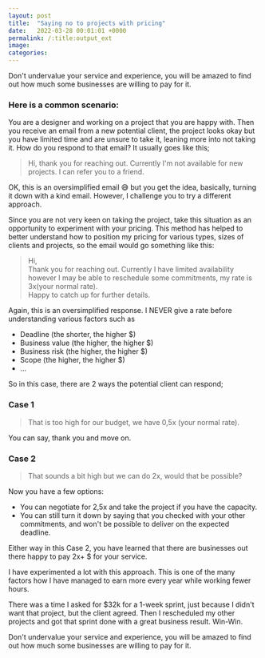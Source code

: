 ```yaml
---
layout: post
title:  "Saying no to projects with pricing"
date:   2022-03-28 00:01:01 +0000
permalink: /:title:output_ext
image: 
categories: 
---
```



<div class="max-width">
<p>Don't undervalue your service and experience, you will be amazed to find out how much some businesses are willing to pay for it.</p>

<h3>Here is a common scenario:</h3>
<p>You are a designer and working on a project that you are happy with. Then you receive an email from a new potential client, the project looks okay but you have limited time and are unsure to take it, leaning more into not taking it. How do you respond to that email? It usually goes like this;</p>

<blockquote>
<p>Hi, thank you for reaching out. Currently I'm not available for new projects. I can refer you to a friend.</p>
</blockquote>

<p>OK, this is an oversimplified email 😅 but you get the idea, basically, turning it down with a kind email. However, I challenge you to try a different approach.</p>

<p>Since you are not very keen on taking the project, take this situation as an opportunity to experiment with your pricing. This method has helped to better understand how to position my pricing for various types, sizes of clients and projects, so the email would go something like this:</p>

<blockquote>
<p>Hi,<br>
Thank you for reaching out. Currently I have limited availability however I may be able to reschedule some commitments, my rate is 3x(your normal rate).<br>
Happy to catch up for further details.</p>
</blockquote>

<p>Again, this is an oversimplified response. I NEVER give a rate before understanding various factors such as</p>
<ul>
<li>Deadline (the shorter, the higher $)</li>
<li>Business value (the higher, the higher $)</li>
<li>Business risk (the higher, the higher $)</li>
<li>Scope (the higher, the higher $)</li>
<li>…</li>
</ul>

<p>So in this case, there are 2 ways the potential client can respond;</p>

<h3>Case 1</h3>
<blockquote>
<p>That is too high for our budget, we have 0,5x (your normal rate).</p>
</blockquote>
<p>You can say, thank you and move on.</p>

<h3>Case 2</h3>
<blockquote>
<p>That sounds a bit high but we can do 2x, would that be possible?</p>
</blockquote>

<p>Now you have a few options:</p>
<ul>
<li>You can negotiate for 2,5x and take the project if you have the capacity.</li>
<li>You can still turn it down by saying that you checked with your other commitments, and won't be possible to deliver on the expected deadline.</li>
</ul>

<p>Either way in this Case 2, you have learned that there are businesses out there happy to pay 2x+ $ for your service.</p>

<p>I have experimented a lot with this approach. This is one of the many factors how I have managed to earn more every year while working fewer hours.</p>

<p>There was a time I asked for $32k for a 1-week sprint, just because I didn't want that project, but the client agreed. Then I rescheduled my other projects and got that sprint done with a great business result. Win-Win.</p>

<p>Don't undervalue your service and experience, you will be amazed to find out how much some businesses are willing to pay for it.</p>
</div>